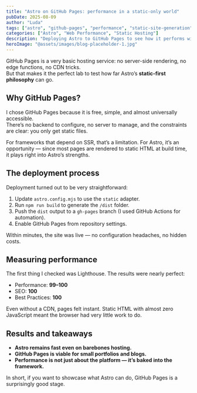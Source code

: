 ```yaml
---
title: "Astro on GitHub Pages: performance in a static-only world"
pubDate: 2025-08-09
author: "Luda"
tags: ["astro", "github-pages", "performance", "static-site-generation", "portfolio"]
categories: ["Astro", "Web Performance", "Static Hosting"]
description: "Deploying Astro to GitHub Pages to see how it performs without any server-side rendering or edge functions."
heroImage: "@assets/images/blog-placeholder-1.jpg"
---
```


GitHub Pages is a very basic hosting service: no server-side rendering, no edge functions, no CDN tricks.  
But that makes it the perfect lab to test how far Astro’s **static-first philosophy** can go.

## Why GitHub Pages?

I chose GitHub Pages because it is free, simple, and almost universally accessible.  
There’s no backend to configure, no server to manage, and the constraints are clear: you only get static files.  

For frameworks that depend on SSR, that’s a limitation. For Astro, it’s an opportunity — since most pages are rendered to static HTML at build time, it plays right into Astro’s strengths.

## The deployment process

Deployment turned out to be very straightforward:

1. Update `astro.config.mjs` to use the `static` adapter.
2. Run `npm run build` to generate the `/dist` folder.
3. Push the `dist` output to a `gh-pages` branch (I used GitHub Actions for automation).
4. Enable GitHub Pages from repository settings.

Within minutes, the site was live — no configuration headaches, no hidden costs.

## Measuring performance

The first thing I checked was Lighthouse. The results were nearly perfect:

- Performance: **99–100**
- SEO: **100**
- Best Practices: **100**

Even without a CDN, pages felt instant. Static HTML with almost zero JavaScript meant the browser had very little work to do.

## Results and takeaways

- **Astro remains fast even on barebones hosting.**  
- **GitHub Pages is viable for small portfolios and blogs.**  
- **Performance is not just about the platform — it’s baked into the framework.**

In short, if you want to showcase what Astro can do, GitHub Pages is a surprisingly good stage.
